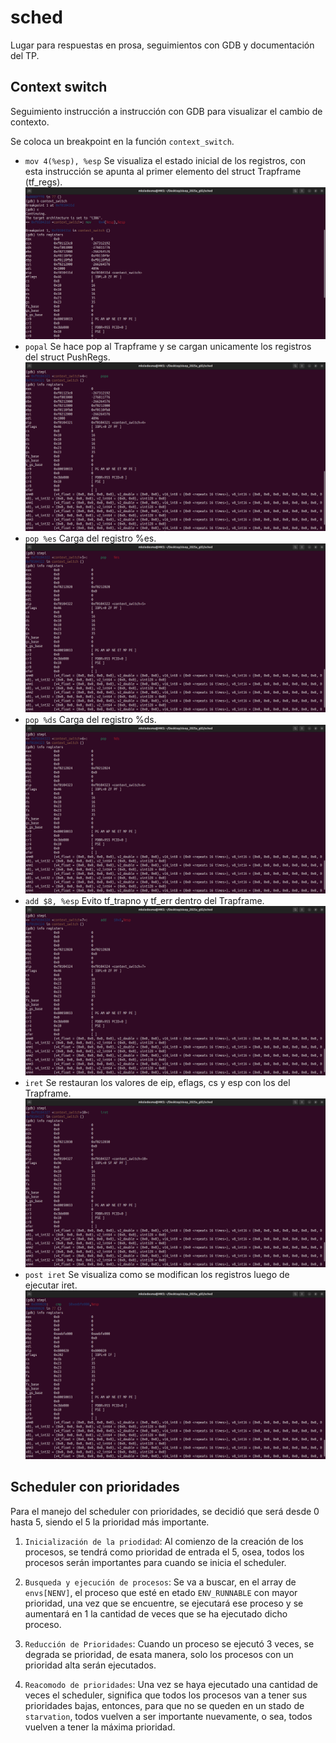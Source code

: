 # sched

Lugar para respuestas en prosa, seguimientos con GDB y documentación del TP.

## Context switch
Seguimiento instrucción a instrucción con GDB para visualizar el cambio de contexto.

Se coloca un breakpoint en la función `context_switch`.

- `mov 4(%esp), %esp` Se visualiza el estado inicial de los registros, con esta instrucción se apunta al primer elemento del struct Trapframe (tf_regs).
![mov](screenshots/mov.png)
- `popal` Se hace pop al Trapframe y se cargan unicamente los registros del struct PushRegs.
![popal](screenshots/popal.png)
- `pop %es` Carga del registro %es.
![pop %es](screenshots/pop_es.png)
- `pop %ds` Carga del registro %ds.
![pop %ds](screenshots/pop_ds.png) 
- `add $8, %esp` Evito tf_trapno y tf_err dentro del Trapframe.
![add $8, %esp](screenshots/add.png)
- `iret` Se restauran los valores de eip, eflags, cs y esp con los del Trapframe.
![iret](screenshots/iret.png)
- `post iret` Se visualiza como se modifican los registros luego de ejecutar iret.
![post iret](screenshots/post_iret.png)
## Scheduler con prioridades  

Para el manejo del scheduler con prioridades, se decidió que será desde 0 hasta 5, 
siendo el 5 la prioridad más importante.  

1. `Inicialización de la priodidad`: Al comienzo de la creación de los procesos, se tendrá 
como prioridad de entrada el 5, osea, todos los procesos serán 
importantes para cuando se inicia el scheduler.  

2. `Busqueda y ejecución de procesos`: Se va a buscar, en el array de `envs[NENV]`, el proceso que 
esté en etado `ENV_RUNNABLE` con mayor prioridad, una vez que se encuentre, se ejecutará ese proceso y se 
aumentará en 1 la cantidad de veces que se ha ejecutado dicho proceso. 

3. `Reducción de Prioridades`: Cuando un proceso se ejecutó 3 veces, se degrada se prioridad, 
de esata manera, solo los procesos con un prioridad alta serán ejecutados.

4. `Reacomodo de prioridades`: Una vez se haya ejecutado una cantidad de veces el scheduler, significa que
todos los procesos van a tener sus prioridades bajas, entonces, para que no se queden 
en un stado de `starvation`, todos vuelven a ser importante nuevamente, o sea, todos vuelven a tener la 
máxima prioridad.
